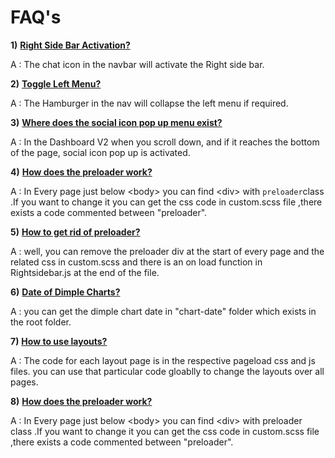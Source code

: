 # FAQ's

**1\)** [**Right Side Bar Activation?**](faqs.md#panel-data-one)

A : The chat icon in the navbar will activate the Right side bar.

**2\)** [**Toggle Left Menu?**](faqs.md#panel-data-two)

A : The Hamburger in the nav will collapse the left menu if required.

**3\)** [**Where does the social icon pop up menu exist?**](faqs.md#panel-data-three)

A : In the Dashboard V2 when you scroll down, and if it reaches the bottom of the page, social icon pop up is activated.

**4\)** [**How does the preloader work?**](faqs.md#panel-data-four)

A : In Every page just below &lt;body&gt; you can find &lt;div&gt; with `preloader`class .If you want to change it you can get the css code in custom.scss file ,there exists a code commented between "preloader".

**5\)** [**How to get rid of preloader?**](faqs.md#panel-data-five)

A : well, you can remove the preloader div at the start of every page and the related css in custom.scss and there is an on load function in Rightsidebar.js at the end of the file.

**6\)** [**Date of Dimple Charts?**](faqs.md#panel-data-six)

A : you can get the dimple chart date in "chart-date" folder which exists in the root folder.

**7\)** [**How to use layouts?**](faqs.md#panel-data-seven)

A : The code for each layout page is in the respective pageload css and js files. you can use that particular code gloablly to change the layouts over all pages.

**8\)** [**How does the preloader work?**](faqs.md#panel-data-eight)

A : In Every page just below &lt;body&gt; you can find &lt;div&gt; with preloader class .If you want to change it you can get the css code in custom.scss file ,there exists a code commented between "preloader".

